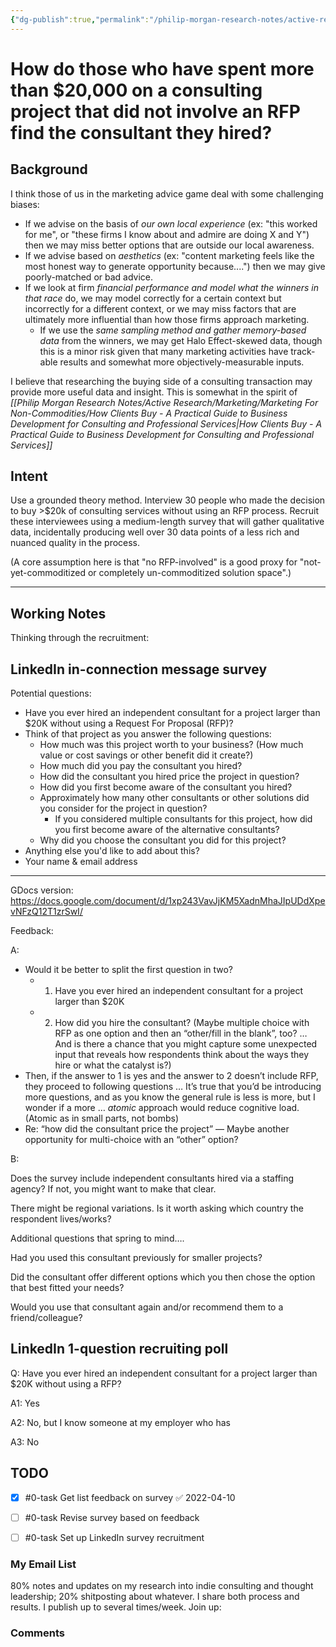 ```yaml
---
{"dg-publish":true,"permalink":"/philip-morgan-research-notes/active-research/rfp-less-indie-consulting-dynamics/"}
---
```


# How do those who have spent more than $20,000 on a consulting project that did not involve an RFP find the consultant they hired?

## Background

I think those of us in the marketing advice game deal with some challenging biases:

- If we advise on the basis of *our own local experience* (ex: "this worked for me", or "these firms I know about and admire are doing X and Y") then we may miss better options that are outside our local awareness.
- If we advise based on *aesthetics* (ex: "content marketing feels like the most honest way to generate opportunity because....") then we may give poorly-matched or bad advice.
- If we look at firm *financial performance and model what the winners in that race* do, we may model correctly for a certain context but incorrectly for a different context, or we may miss factors that are ultimately more influential than how those firms approach marketing.
	- If we use the *same sampling method and gather memory-based data* from the winners, we may get Halo Effect-skewed data, though this is a minor risk given that many marketing activities have track-able results and somewhat more objectively-measurable inputs.

I believe that researching the buying side of a consulting transaction may provide more useful data and insight. This is somewhat in the spirit of *[[Philip Morgan Research Notes/Active Research/Marketing/Marketing For Non-Commodities/How Clients Buy - A Practical Guide to Business Development for Consulting and Professional Services|How Clients Buy - A Practical Guide to Business Development for Consulting and Professional Services]]*

## Intent

Use a grounded theory method. Interview 30 people who made the decision to buy >$20k of consulting services without using an RFP process. Recruit these interviewees using a medium-length survey that will gather qualitative data, incidentally producing well over 30 data points of a less rich and nuanced quality in the process.

(A core assumption here is that "no RFP-involved" is a good proxy for "not-yet-commoditized or completely un-commoditized solution space".)

---

## Working Notes

Thinking through the recruitment:

 
<div class="transclusion internal-embed is-loaded"><div class="markdown-embed">

<div class="markdown-embed-title">



</div>



## LinkedIn in-connection message survey

Potential questions:

- Have you ever hired an independent consultant for a project larger than $20K without using a Request For Proposal (RFP)?
- Think of that project as you answer the following questions:
	- How much was this project worth to your business? (How much value or cost savings or other benefit did it create?)
	- How much did you pay the consultant you hired?
	- How did the consultant you hired price the project in question?
	- How did you first become aware of the consultant you hired?
	- Approximately how many other consultants or other solutions did you consider for the project in question?
		- If you considered multiple consultants for this project, how did you first become aware of the alternative consultants?
	- Why did you choose the consultant you did for this project?
- Anything else you'd like to add about this?
- Your name & email address

---
GDocs version: https://docs.google.com/document/d/1xp243VavJjKM5XadnMhaJIpUDdXpevNFzQ12T1zrSwI/

Feedback:

A:

-   Would it be better to split the first question in two?
	-   1) Have you ever hired an independent consultant for a project larger than $20K
	-   2) How did you hire the consultant? (Maybe multiple choice with RFP as one option and then an “other/fill in the blank”, too? … And is there a chance that you might capture some unexpected input that reveals how respondents think about the ways they hire or what the catalyst is?)
-   Then, if the answer to 1 is yes and the answer to 2 doesn’t include RFP, they proceed to following questions … It’s true that you’d be introducing more questions, and as you know the general rule is less is more, but I wonder if a more … _atomic_ approach would reduce cognitive load. (Atomic as in small parts, not bombs)
-   Re: “how did the consultant price the project” — Maybe another opportunity for multi-choice with an “other” option?

B:

Does the survey include independent consultants hired via a staffing agency? If not, you might want to make that clear. 

There might be regional variations. Is it worth asking which country the respondent lives/works?

Additional questions that spring to mind….

Had you used this consultant previously for smaller projects?

Did the consultant offer different options which you then chose the option that best fitted your needs?

Would you use that consultant again and/or recommend them to a friend/colleague?

</div></div>




## LinkedIn 1-question recruiting poll


Q: Have you ever hired an independent consultant for a project larger than $20K without using a RFP?

A1: Yes

A2: No, but I know someone at my employer who has

A3: No

## TODO

- [x] #0-task Get list feedback on survey ✅ 2022-04-10
- [ ] #0-task Revise survey based on feedback
- [ ] #0-task Set up LinkedIn survey recruitment




<div class="transclusion internal-embed is-loaded"><div class="markdown-embed">

<div class="markdown-embed-title">



</div>

### My Email List

80% notes and updates on my research into indie consulting and thought leadership; 20% shitposting about whatever. I share both process and results. I publish up to several times/week. Join up:

<script async data-uid="7f3b9aa331" src="https://philip-morgan-consulting.ck.page/7f3b9aa331/index.js"></script>

</div></div>



<div class="transclusion internal-embed is-loaded"><div class="markdown-embed">

<div class="markdown-embed-title">



</div>

### Comments

&nbsp;

<script src="https://utteranc.es/client.js"
        repo="philipmorg/philip-morgan-research-notes"
        issue-term="pathname"
        label="comment"
        theme="github-light"
        crossorigin="anonymous"
        async>
</script>

&nbsp;

</div></div>


